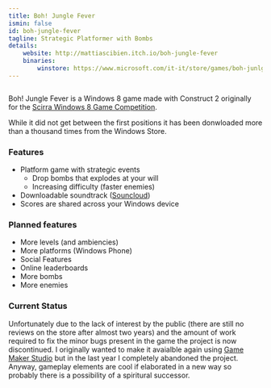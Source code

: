 ```yaml
---
title: Boh! Jungle Fever
ismin: false
id: boh-jungle-fever
tagline: Strategic Platformer with Bombs
details:
    website: http://mattiascibien.itch.io/boh-jungle-fever
    binaries:
        winstore: https://www.microsoft.com/it-it/store/games/boh-junlge-fever/9wzdncrdmqph
---
```


<img data-src="//res.cloudinary.com/mattiascibien/image/upload/v1439892601/bohjf_wbecs6.jpg" 
class="img-responsive cld-responsive" />

Boh! Jungle Fever is a Windows 8 game made with Construct 2 originally for the
[Scirra Windows 8 Game Competition](https://www.scirra.com/blog/104/new-windows-8-game-competition).

While it did not get between the first positions it has been donwloaded more
than a thousand times from the Windows Store.

### Features

 * Platform game with strategic events
    * Drop bombs that explodes at your will
    * Increasing difficulty (faster enemies)
 * Downloadable soundtrack ([Souncloud](https://soundcloud.com/jdbastardy/boh-jungle-fever-theme))
 * Scores are shared across your Windows device

### Planned features

 * More levels (and ambiencies)
 * More platforms (Windows Phone)
 * Social Features
 * Online leaderboards
 * More bombs
 * More enemies

### Current Status

Unfortunately due to the lack of interest by the public (there are still no reviews
on the store after almost two years) and the amount of work required to fix the
minor bugs present in the game the project is now discontinued. I originally wanted to
make it avaialble again using [Game Maker Studio](http://www.yoyogames.com/studio)
but in the last year I completely abandoned the project. Anyway, gameplay elements
are cool if elaborated in a new way so probably there is a possibility of a 
spiritural successor.